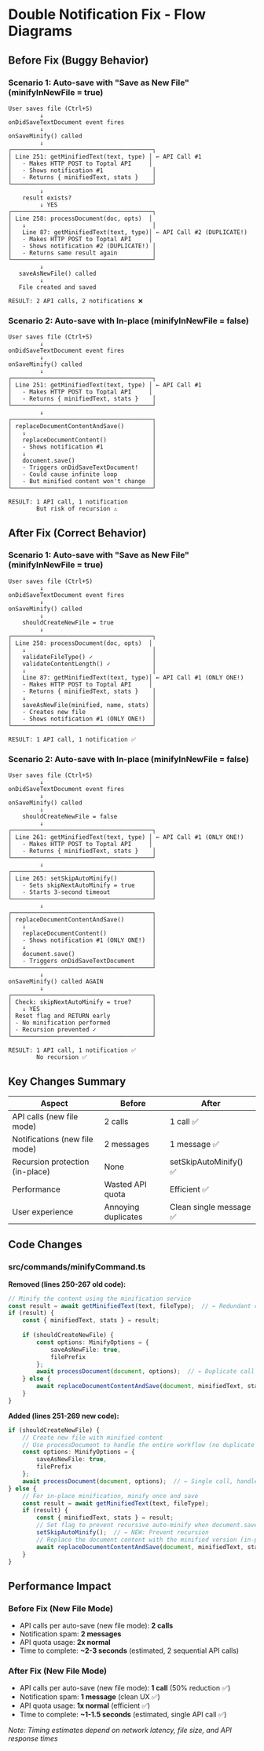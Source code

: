 # Double Notification Fix - Flow Diagrams

## Before Fix (Buggy Behavior)

### Scenario 1: Auto-save with "Save as New File" (minifyInNewFile = true)

```
User saves file (Ctrl+S)
         ↓
onDidSaveTextDocument event fires
         ↓
onSaveMinify() called
         ↓
┌────────────────────────────────────────┐
│ Line 251: getMinifiedText(text, type) │ ← API Call #1
│   - Makes HTTP POST to Toptal API     │
│   - Shows notification #1              │
│   - Returns { minifiedText, stats }    │
└────────────────────────────────────────┘
         ↓
    result exists?
         ↓ YES
┌────────────────────────────────────────┐
│ Line 258: processDocument(doc, opts)  │
│   ↓                                    │
│   Line 87: getMinifiedText(text, type)│ ← API Call #2 (DUPLICATE!)
│   - Makes HTTP POST to Toptal API     │
│   - Shows notification #2 (DUPLICATE!) │
│   - Returns same result again          │
└────────────────────────────────────────┘
         ↓
   saveAsNewFile() called
         ↓
   File created and saved

RESULT: 2 API calls, 2 notifications ❌
```

### Scenario 2: Auto-save with In-place (minifyInNewFile = false)

```
User saves file (Ctrl+S)
         ↓
onDidSaveTextDocument event fires
         ↓
onSaveMinify() called
         ↓
┌────────────────────────────────────────┐
│ Line 251: getMinifiedText(text, type) │ ← API Call #1
│   - Makes HTTP POST to Toptal API     │
│   - Returns { minifiedText, stats }    │
└────────────────────────────────────────┘
         ↓
┌────────────────────────────────────────┐
│ replaceDocumentContentAndSave()        │
│   ↓                                    │
│   replaceDocumentContent()             │
│   - Shows notification #1              │
│   ↓                                    │
│   document.save()                      │
│   - Triggers onDidSaveTextDocument!    │
│   - Could cause infinite loop          │
│   - But minified content won't change  │
└────────────────────────────────────────┘

RESULT: 1 API call, 1 notification
        But risk of recursion ⚠️
```

## After Fix (Correct Behavior)

### Scenario 1: Auto-save with "Save as New File" (minifyInNewFile = true)

```
User saves file (Ctrl+S)
         ↓
onDidSaveTextDocument event fires
         ↓
onSaveMinify() called
         ↓
    shouldCreateNewFile = true
         ↓
┌────────────────────────────────────────┐
│ Line 258: processDocument(doc, opts)  │
│   ↓                                    │
│   validateFileType() ✓                 │
│   validateContentLength() ✓            │
│   ↓                                    │
│   Line 87: getMinifiedText(text, type)│ ← API Call #1 (ONLY ONE!)
│   - Makes HTTP POST to Toptal API     │
│   - Returns { minifiedText, stats }    │
│   ↓                                    │
│   saveAsNewFile(minified, name, stats) │
│   - Creates new file                   │
│   - Shows notification #1 (ONLY ONE!)  │
└────────────────────────────────────────┘

RESULT: 1 API call, 1 notification ✅
```

### Scenario 2: Auto-save with In-place (minifyInNewFile = false)

```
User saves file (Ctrl+S)
         ↓
onDidSaveTextDocument event fires
         ↓
onSaveMinify() called
         ↓
    shouldCreateNewFile = false
         ↓
┌────────────────────────────────────────┐
│ Line 261: getMinifiedText(text, type) │ ← API Call #1 (ONLY ONE!)
│   - Makes HTTP POST to Toptal API     │
│   - Returns { minifiedText, stats }    │
└────────────────────────────────────────┘
         ↓
┌────────────────────────────────────────┐
│ Line 265: setSkipAutoMinify()          │
│   - Sets skipNextAutoMinify = true     │
│   - Starts 3-second timeout            │
└────────────────────────────────────────┘
         ↓
┌────────────────────────────────────────┐
│ replaceDocumentContentAndSave()        │
│   ↓                                    │
│   replaceDocumentContent()             │
│   - Shows notification #1 (ONLY ONE!)  │
│   ↓                                    │
│   document.save()                      │
│   - Triggers onDidSaveTextDocument     │
└────────────────────────────────────────┘
         ↓
onSaveMinify() called AGAIN
         ↓
┌────────────────────────────────────────┐
│ Check: skipNextAutoMinify = true?      │
│   ↓ YES                                │
│ Reset flag and RETURN early            │
│ - No minification performed            │
│ - Recursion prevented ✓                │
└────────────────────────────────────────┘

RESULT: 1 API call, 1 notification ✅
        No recursion ✅
```

## Key Changes Summary

| Aspect | Before | After |
|--------|--------|-------|
| API calls (new file mode) | 2 calls | 1 call ✅ |
| Notifications (new file mode) | 2 messages | 1 message ✅ |
| Recursion protection (in-place) | None | setSkipAutoMinify() ✅ |
| Performance | Wasted API quota | Efficient ✅ |
| User experience | Annoying duplicates | Clean single message ✅ |

## Code Changes

### src/commands/minifyCommand.ts

**Removed (lines 250-267 old code):**
```typescript
// Minify the content using the minification service
const result = await getMinifiedText(text, fileType);  // ← Redundant call
if (result) {
    const { minifiedText, stats } = result;
    
    if (shouldCreateNewFile) {
        const options: MinifyOptions = {
            saveAsNewFile: true,
            filePrefix
        };
        await processDocument(document, options);  // ← Duplicate call inside
    } else {
        await replaceDocumentContentAndSave(document, minifiedText, stats);
    }
}
```

**Added (lines 251-269 new code):**
```typescript
if (shouldCreateNewFile) {
    // Create new file with minified content
    // Use processDocument to handle the entire workflow (no duplicate API call)
    const options: MinifyOptions = {
        saveAsNewFile: true,
        filePrefix
    };
    await processDocument(document, options);  // ← Single call, handles everything
} else {
    // For in-place minification, minify once and save
    const result = await getMinifiedText(text, fileType);
    if (result) {
        const { minifiedText, stats } = result;
        // Set flag to prevent recursive auto-minify when document.save() is called
        setSkipAutoMinify();  // ← NEW: Prevent recursion
        // Replace the document content with the minified version (in-place) and save
        await replaceDocumentContentAndSave(document, minifiedText, stats);
    }
}
```

## Performance Impact

### Before Fix (New File Mode)
- API calls per auto-save (new file mode): **2 calls**
- Notification spam: **2 messages**
- API quota usage: **2x normal**
- Time to complete: **~2-3 seconds** (estimated, 2 sequential API calls)

### After Fix (New File Mode)
- API calls per auto-save (new file mode): **1 call** (50% reduction ✅)
- Notification spam: **1 message** (clean UX ✅)
- API quota usage: **1x normal** (efficient ✅)
- Time to complete: **~1-1.5 seconds** (estimated, single API call ✅)

*Note: Timing estimates depend on network latency, file size, and API response times*
